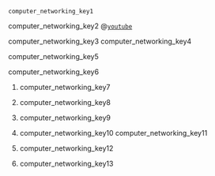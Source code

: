 ```ngMeta
computer_networking_key1
```

computer_networking_key2
@[`youtube`](jExP6TBZUOk)


computer_networking_key3
computer_networking_key4


computer_networking_key5


computer_networking_key6


1. computer_networking_key7
2. computer_networking_key8
3. computer_networking_key9
4. computer_networking_key10
computer_networking_key11


1. computer_networking_key12
2. computer_networking_key13
